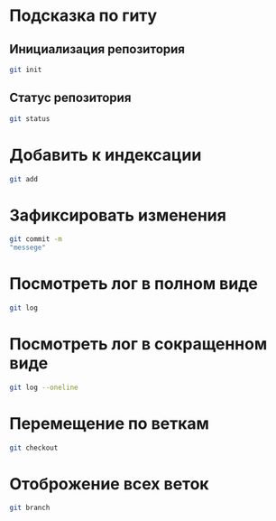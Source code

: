 # Подсказка по гиту

## Инициализация репозитория

```sh
git init
```

## Статус репозитория

```sh
git status
```
# Добавить к индексации
```sh
git add
```
# Зафиксировать изменения
```sh
git commit -m
"messege"
```
# Посмотреть лог в полном виде 
```sh
git log
```
# Посмотреть лог в сокращенном виде
```sh
git log --oneline
```
# Перемещение по веткам
```sh
git checkout
```
# Отоброжение всех веток 
```sh
git branch
```
